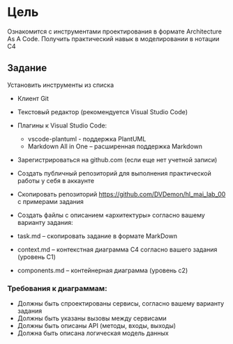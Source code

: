 # Цель
Ознакомится с инструментами проектирования в формате Architecture As A Code. Получить практический навык в моделировании в нотации C4


## Задание
Установить инструменты из списка
* Клиент Git
* Текстовый редактор (рекомендуется Visual Studio Code)
* Плагины к Visual Studio Code:
  * vscode-plantuml - поддержка PlantUML
  * Markdown All in One – расширенная поддержка Markdown

* Зарегистрироваться на github.com (если еще нет учетной записи)
* Создать публичный репозиторий для выполнения практической работы у себя в аккаунте
* Скопировать репозиторий https://github.com/DVDemon/hl_mai_lab_00   с примерами задания
* Создать файлы с описанием «архитектуры» согласно вашему варианту задания:
* task.md – скопировать задание в формате MarkDown
* context.md – контекстная диаграмма C4 согласно вашего задания (уровень C1)
* components.md – контейнерная диаграмма (уровень c2)

### Требования к диаграммам:
* Должны быть спроектированы сервисы, согласно вашему варианту задания
* Должны быть указаны вызовы между сервисами
* Должны быть описаны API (методы, входы, выходы)
* Должна быть описана логическая модель данных